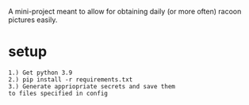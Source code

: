 A mini-project meant to allow for obtaining daily (or more often) racoon pictures easily.

# setup
```
1.) Get python 3.9
2.) pip install -r requirements.txt
3.) Generate appriopriate secrets and save them
to files specified in config
```